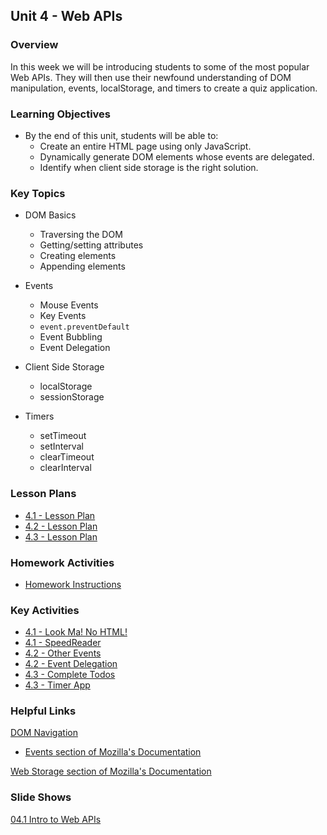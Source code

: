 ## Unit 4 - Web APIs

### Overview

In this week we will be introducing students to some of the most popular Web APIs. They will then use their newfound understanding of DOM manipulation, events, localStorage, and timers to create a quiz application.

### Learning Objectives

* By the end of this unit, students will be able to:
  * Create an entire HTML page using only JavaScript.
  * Dynamically generate DOM elements whose events are delegated.
  * Identify when client side storage is the right solution.

### Key Topics

* DOM Basics
  * Traversing the DOM
  * Getting/setting attributes
  * Creating elements
  * Appending elements

* Events
  * Mouse Events
  * Key Events
  * `event.preventDefault`
  * Event Bubbling
  * Event Delegation

* Client Side Storage
  * localStorage
  * sessionStorage

* Timers
  * setTimeout
  * setInterval
  * clearTimeout
  * clearInterval

### Lesson Plans

* [4.1 - Lesson Plan](01-Day_Intro-Web-APIs/04.1-LESSON-PLAN.md)
* [4.2 - Lesson Plan](02-Day_Day_JS-Events/04.2-LESSON-PLAN.md)
* [4.3 - Lesson Plan](03-Day_Client-Side-Storage/04.3-LESSON-PLAN.md)

### Homework Activities

* [Homework Instructions](../../../01-Class-Content/04-Web-APIs/02-Homework/README.md)

### Key Activities

* [4.1 - Look Ma! No HTML!](../../../01-Class-Content/04-Web-APIs/01-Activities/07-Stu_LookMaNoHTML)
* [4.1 - SpeedReader](../../../01-Class-Content/04-Web-APIs/01-Activities/09-Stu_SpeedReader)
* [4.2 - Other Events](../../../01-Class-Content/04-Web-APIs/01-Activities/14-Stu_Other_Events)
* [4.2 - Event Delegation](../../../01-Class-Content/04-Web-APIs/01-Activities/19-Stu_Event_Delegation)
* [4.3 - Complete Todos](../../../01-Class-Content/04-Web-APIs/01-Activities/27-Stu_Complete-Todos)
* [4.3 - Timer App](../../../01-Class-Content/04-Web-APIs/01-Activities/29-Stu_Timer-App)

### Helpful Links

[DOM Navigation](https://www.w3schools.com/js/js_htmldom_navigation.asp)

* [Events section of Mozilla's Documentation](https://www.w3schools.com/js/js_htmldom_events.asp)

[Web Storage section of Mozilla's Documentation](https://developer.mozilla.org/en-US/docs/Web/API/Web_Storage_API)

### Slide Shows

[04.1 Intro to Web APIs](https://docs.google.com/presentation/d/1TprKO9KQMBEhIC6f0UNvcQkY38lS0XOmZIt6zwzjWdE/edit#slide=id.g5bb6559bdb_0_10)
